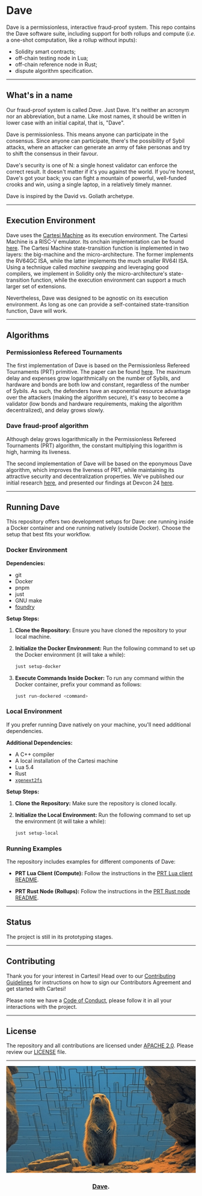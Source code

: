 # Dave

Dave is a permissionless, interactive fraud-proof system. This repo contains the Dave software suite, including support for both rollups and compute (_i.e._ a one-shot computation, like a rollup without inputs):

* Solidity smart contracts;
* off-chain testing node in Lua;
* off-chain reference node in Rust;
* dispute algorithm specification.

---

## What's in a name

Our fraud-proof system is called _Dave_.
Just Dave.
It's neither an acronym nor an abbreviation, but a name.
Like most names, it should be written in lower case with an initial capital, that is, "Dave".

Dave is permissionless.
This means anyone can participate in the consensus.
Since anyone can participate, there's the possibility of Sybil attacks, where an attacker can generate an army of fake personas and try to shift the consensus in their favour.

Dave's security is one of N: a single honest validator can enforce the correct result.
It doesn't matter if it's you against the world.
If you're honest, Dave's got your back; you can fight a mountain of powerful, well-funded crooks and win, using a single laptop, in a relatively timely manner.

Dave is inspired by the David vs. Goliath archetype.


---

## Execution Environment

Dave uses the [Cartesi Machine](https://github.com/cartesi/machine-emulator) as its execution environment.
The Cartesi Machine is a RISC-V emulator.
Its onchain implementation can be found [here](https://github.com/cartesi/machine-solidity-step).
The Cartesi Machine state-transition function is implemented in two layers: the big-machine and the micro-architecture.
The former implements the RV64GC ISA, while the latter implements the much smaller RV64I ISA.
Using a technique called _machine swapping_ and leveraging good compilers, we implement in Solidity only the micro-architecture's state-transition function, while the execution environment can support a much larger set of extensions.

Nevertheless, Dave was designed to be agnostic on its execution environment.
As long as one can provide a self-contained state-transition function, Dave will work.


---

## Algorithms

### Permissionless Refereed Tournaments

The first implementation of Dave is based on the Permissionless Refereed Tournaments (PRT) primitive.
The paper can be found [here](https://arxiv.org/abs/2212.12439).
The maximum delay and expenses grow logarithmically on the number of Sybils, and hardware and bonds are both low and constant, regardless of the number of Sybils.
As such, the defenders have an exponential resource advantage over the attackers (making the algorithm secure), it's easy to become a validator (low bonds and hardware requirements, making the algorithm decentralized), and delay grows slowly.


### Dave fraud-proof algorithm

Although delay grows logarithmically in the Permissionless Refereed Tournaments (PRT) algorithm, the constant multiplying this logarithm is high, harming its liveness.

The second implementation of Dave will be based on the eponymous Dave algorithm, which improves the liveness of PRT, while maintaining its attractive security and decentralization properties.
We've published our initial research [here](https://arxiv.org/abs/2411.05463), and presented our findings at Devcon 24 [here](https://youtu.be/dI_3neyXVl0).


---

## Running Dave

This repository offers two development setups for Dave: one running inside a Docker container and one running natively (outside Docker).
Choose the setup that best fits your workflow.

### Docker Environment

**Dependencies:**

- git
- Docker
- pnpm
- just
- GNU make
- [foundry](https://github.com/foundry-rs/foundry)

**Setup Steps:**

1. **Clone the Repository:**
   Ensure you have cloned the repository to your local machine.

2. **Initialize the Docker Environment:**
   Run the following command to set up the Docker environment (it will take a while):
   ```bash
   just setup-docker
   ```

3. **Execute Commands Inside Docker:**
   To run any command within the Docker container, prefix your command as follows:
   ```bash
   just run-dockered <command>
   ```

### Local Environment

If you prefer running Dave natively on your machine, you'll need additional dependencies.

**Additional Dependencies:**

- A C++ compiler
- A local installation of the Cartesi machine
- Lua 5.4
- Rust
- [`xgenext2fs`](https://github.com/cartesi/genext2fs)

**Setup Steps:**

1. **Clone the Repository:**
   Make sure the repository is cloned locally.

2. **Initialize the Local Environment:**
   Run the following command to set up the environment (it will take a while):
   ```bash
   just setup-local
   ```

### Running Examples

The repository includes examples for different components of Dave:

- **PRT Lua Client (Compute):**
  Follow the instructions in the [PRT Lua client README](prt/tests/compute/README.md).

- **PRT Rust Node (Rollups):**
  Follow the instructions in the [PRT Rust node README](prt/tests/rollups/README.md).

---

## Status

The project is still in its prototyping stages.


---

## Contributing

Thank you for your interest in Cartesi!
Head over to our [Contributing Guidelines](CONTRIBUTING.md) for instructions on how to sign our Contributors Agreement and get started with Cartesi!

Please note we have a [Code of Conduct](CODE_OF_CONDUCT.md), please follow it in all your interactions with the project.

---

## License

The repository and all contributions are licensed under [APACHE 2.0](https://www.apache.org/licenses/LICENSE-2.0).
Please review our [LICENSE](LICENSE) file.

---

<div align="center">
  <a href="https://cartesi.io"><img alt="Dave" src=".github/assets/dave-img.jpeg" width=600></a>
  <br />
  <h3><a href="https://github.com/cartesi/dave">Dave</a>.</h3>
</div>
